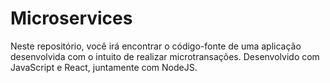 ﻿# Microservices
 
 Neste repositório, você irá encontrar o código-fonte de uma aplicação desenvolvida com o intuito de realizar microtransações. Desenvolvido com JavaScript e React, juntamente com NodeJS.
